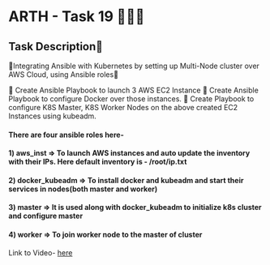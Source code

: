# ARTH - Task 19 👨🏻‍💻

## Task Description📄

📌Integrating Ansible with Kubernetes by setting up Multi-Node cluster over AWS Cloud, using Ansible roles📌

🔅 Create Ansible Playbook to launch 3 AWS EC2 Instance
🔅 Create Ansible Playbook to configure Docker over those instances.
🔅 Create Playbook to configure K8S Master, K8S Worker Nodes on the above created EC2 Instances using kubeadm.

#### There are four ansible roles here-
#### 1) aws_inst => To launch AWS instances and auto update the inventory with their IPs. Here default inventory is - /root/ip.txt
#### 2) docker_kubeadm => To install docker and kubeadm and start their services in nodes(both master and worker)
#### 3) master => It is used along with docker_kubeadm to initialize k8s cluster and configure master
#### 4) worker => To join worker node to the master of cluster

Link to Video- [here](https://www.linkedin.com/posts/activity-6764564296862101505-7nTf)
